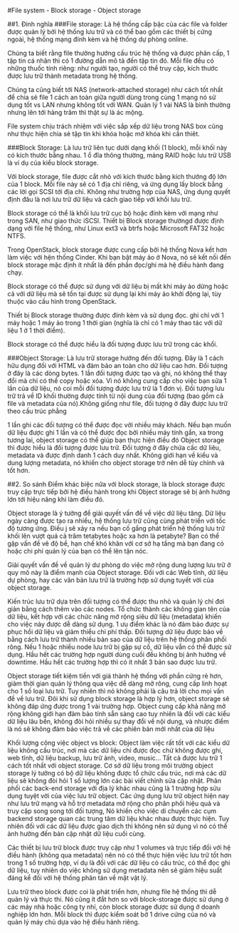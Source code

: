 #File system - Block storage - Object storage

##1. Đinh nghĩa
###File storage:
 Là hệ thống cấp bậc của các file và folder được quản lý bởi hệ thống lưu trữ và có thể bao gồm các thiết bị cứng ngoài, hệ thống mạng đính kèm và hệ thống dự phòng online. 

 Chúng ta biết rằng file thường hướng cấu trúc hệ thống và được phân cấp, 1 tập tin cá nhân thì có 1 đường dẫn mô tả đến tập tin đó. Mỗi file đều có những thuốc tính riêng: như người tạo, người có thể truy cập, kích thước được lưu trữ thành metadata trong hệ thống. 

 Chúng ta cũng biết tới NAS (network-attached storage) như cách tốt nhất để chia sẻ file 1 cách an toàn giữa người dùng trong cùng 1 mạng nó sử dụng tốt vs LAN nhưng không tốt với WAN. Quản lý 1 vài NAS là bình thường nhưng lên tới hàng trăm thì thật sự là ác mộng. 
 
 File system chịu trách nhiệm với việc sắp xếp dữ liệu trong NAS box cũng như thực hiện chia sẻ tập tin khi khóa hoặc mở khóa khi cần thiêt.

###Block Storage:
 Là lưu trữ liên tục dưới dạng khối (1 block), mỗi khối này có kích thước bằng nhau. 1 ổ đĩa thông thường, mảng RAID hoặc lưu trữ USB là ví dụ của kiểu block storage. 

Với block storage, file được cắt nhỏ với kích thước bằng kích thướng độ lớn của 1 block. Mỗi file này sẽ có 1 địa chỉ riêng, và ứng dụng lấy block bằng các lời gọi SCSI tới địa chỉ. Không như trường hợp của NAS, ứng dụng quyết định đâu là nơi lưu trữ dữ liệu và cách giao tiếp với  khối lưu trữ.

Block storage có thể là khối lưu trữ cục bộ hoặc đính kèm với mạng như trong SAN, như giao thức iSCSl.
Thiết bị Block storage thườngd được định dạng với file hệ thống, như Linux ext3 và btrfs hoặc Microsoft FAT32 hoặc NTFS. 

Trong OpenStack, block storage được cung cấp bởi hệ thống Nova kết hơn làm việc với hện thống Cinder. Khi bạn bật máy ảo ở Nova, nó sẽ kết nối đến block storage mặc định ít nhất là đến phần đọc/ghi mà hệ điều hành đang chạy.

Block storage có thể được sử dụng với dữ liệu bị mất khi máy ảo dừng hoặc cả với dữ liệu mà sẽ tồn tại được sử dụng lại khi máy ảo khởi động lại, tùy thuộc vào cấu hình trong OpenStack.

Thiết bị Block storage thường được đính kèm và sử dụng đọc. ghi chỉ với 1 máy hoặc 1 máy ảo trong 1 thời gian (nghĩa là chỉ có 1 máy thao tác với dữ liệu 1 ở 1 thời điểm).

Block storage có thể được hiểu là đối tượng được lưu trữ trong các khổi.



###Object Storage:
Là lưu trữ storage hướng đến đối tượng. Đây là 1 cách hữu dụng đối với HTML và đảm bảo an toàn cho dữ liệu cao hơn. Đối tượng ở đây là các dòng bytes. 1 lần đối tượng được tạo và ghi, nó không thể thay đổi mà chỉ có thể copy hoặc xóa. Vì nó không cung cấp cho việc bạn sửa 1 lần của dữ liệu, nó coi mỗi đối tượng được lưu trữ là 1 đơn vị. Đối tượng lưu trữ trả về ID khối thường được tính từ nội dung của đối tượng (bao gồm cả file và metadata của nó).Không giống như file, đối tượng ở đây được lưu trữ theo cấu trúc phẳng

1 lần ghi các đối tượng có thể được đọc vởi nhiều máy khách. Nếu bạn muốn dữ liệu được ghi 1 lần và có thể được đọc bởi nhiều máy tính gần, xa trong tương lai, object storage có thể giúp bạn thực hiện điều đó
Object storage thì được hiểu là đối tượng được lưu trữ. Đối tượng ở đây chứa cấc dữ liêu, metadata và được định danh 1 cách duy nhất. Không giới hạn về kiểu và dung lượng metadata, nó khiến cho object storage trở nên dễ tùy chỉnh và tốt hơn.


##2. So sánh
Điểm khác biệc nữa với block storage, là block storage được truy cập trực tiếp bởi hệ điều hành trong khi Object storage sẽ bị ảnh hưởng lớn tới hiệu năng khi làm điều đó.

Object storage là ý tưởng để giải quyết vấn đề về việc dữ liệu tăng. Dữ liệu ngày càng được tạo ra nhiều, hệ thống lưu trữ cũng cùng phát triển với tốc độ tương ứng. Điều j sẽ xảy ra nếu bạn cố gắng phát triển hệ thống lưu trữ khối lên vượt quá cả trăm tetabytes hoặc xa hơn là petabyte? Bạn có thể gặp vấn đề vê độ bề, hạn chế khó khăn với cơ sở hạ tầng mà bạn đang có hoặc chi phí quản lý của bạn có thể lên tận nóc.

Giải quyết vấn đề về quản lý dư phòng do việc mở rộng dung lượng lưu trữ ở quy mô này là điểm mạnh của Object storage. Đối với các Web tĩnh, dữ liệu dự phòng, hay các văn bản lưu trữ là trường hợp sử dụng tuyết vời của object storage.

Kiến trúc lưu trữ dựa trên đối tượng có thể được thu nhỏ và quản lý chỉ đơi giản bằng cách thêm vào các nodes. Tổ chức thành các không gian tên của dữ liệu, kết hợp với các chức năng mở rộng siêu dữ liệu (metadata) khiến cho việc này được dễ dàng sử dụng.
1 ưu điểm khác là nó đảm bảo được sự phục hồi dữ liệu và giảm thiểu chi phí thấp. Đối tượng dữ liệu được bảo về bằng cách lưu trữ thành nhiều bản sao của dữ liệu trên hệ thống phân phối rông. Nếu 1 hoặc nhiều node lưu trữ bị gặp sự cố, dữ liệu vẫn có thể được sử dụng. Hầu hết các trường hợp người dùng cuối đều không bị ảnh hưởng về downtime. Hầu hết các trường hợp thì có ít nhất 3 bản sao được lưu trữ. 

Object storage tiết kiệm tiền với giá thành hệ thống với phần cứng rẻ hơn, giảm thời gian quản lý thông qua việc dễ dàng mở rông, cung cấp linh hoạt cho 1 số loại lưu trữ. Tuy nhiên thì nó không phải là câu trả lời cho mọi vấn đề về lưu trữ. Đôi khi sử dụng block storage là hợp lý hơn, object storage sẽ không đáp ứng được trong 1 vài trường hợp. Object cung cấp khả năng mở rộng không giới hạn đảm bảo tính sẵn sàng cao tuy nhiên là đối với các kiểu dữ liệu lâu bền, không đòi hỏi nhiều sự thay đổi về nội dung, và nhược điểm là nó sẽ không đảm bảo việc trả về các phiên bản mới nhất của dữ liệu


Khối lượng công việc object vs block: 
Object làm việc rất tốt với các kiểu dữ liệu không cấu trúc, nơi mà các dữ liệu chỉ được đọc chứ không được ghi, web tĩnh, dữ liệu backup, lưu trữ ảnh, video, music... Tất cả được lưu trữ 1 cách tốt nhất với object storage. Cơ sở dữ liệu trong môi trường object storage lý tưởng có bộ dữ liệu không được tổ chức cấu trúc, nơi mà các dữ liệu sẽ không đòi hỏi 1 số lượng lớn các bài viết chỉnh sửa cập nhật. Phân phối các back-end storage với địa lý khác nhau cũng là 1 trường hợp sửu dụng tuyệt vời của việc lưu trữ object. Các ứng dụng lưu trữ object hiện nay như lưu trữ mạng và hỗ trợ metadata mở rộng cho phân phối hiệu quả và truy cập song song tới đối tượng, 
Nó khiến cho việc di chuyển các cụm backend storage quan các trung tâm dữ liệu khác nhau được thực hiện. Tuy nhiên đối với các dữ liệu được giao dịch thì không nên sử dụng vì nó có thể ảnh hưởng đến bản cập nhật dữ liệu cuối cùng.

Các thiết bị lưu trữ block được truy cập như 1 volumes và trực tiếp đối với hệ điều hành (không qua metadata) nên nó có thể thực hiện việc lưu trữ tốt hơn trong 1 số trường hợp, ví dụ là đối với các dữ liệu có cấu trúc, có thể đọc ghi dữ liệu, tuy nhiên do việc không sử dụng metadata nên sẽ giảm hiệu suất đáng kể đối với hệ thống phân tán về mặt vật lý.

Lưu trữ theo block được coi là phát triển hơn, nhưng file hệ thống thì dễ quản lý và thực thi. Nó cũng ít đắt hơn so với block-storage được sử dụng ở các máy nhà hoặc công ty nhỉ, còn block storage được sử dụng ở doanh nghiệp lớn hơn. Mỗi block thì được kiểm soát bở 1 drive cứng của nó và quản lý máy chủ dựa vào hệ điều hảnh riêng.

